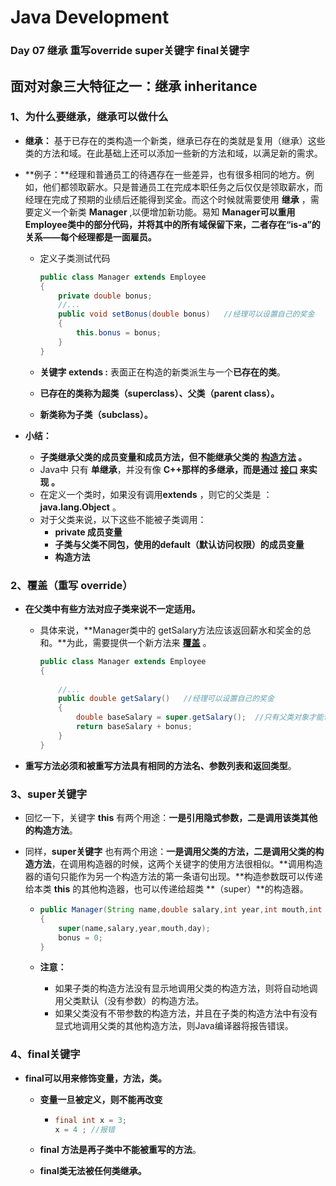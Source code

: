 # Java Development

### Day 07 继承 重写override   super关键字   final关键字 



## 面对对象三大特征之一：继承 inheritance



### 1、为什么要继承，继承可以做什么

- **继承：** 基于已存在的类构造一个新类，继承已存在的类就是复用（继承）这些类的方法和域。在此基础上还可以添加一些新的方法和域，以满足新的需求。



- **例子：**经理和普通员工的待遇存在一些差异，也有很多相同的地方。例如，他们都领取薪水。只是普通员工在完成本职任务之后仅仅是领取薪水，而经理在完成了预期的业绩后还能得到奖金。而这个时候就需要使用 **继承** ，需要定义一个新类 **Manager** ,以便增加新功能。易知 **Manager可以重用Employee类中的部分代码，并将其中的所有域保留下来，二者存在“is-a”的关系——每个经理都是一面雇员。**

  - 定义子类测试代码

    ```java
    public class Manager extends Employee
    {
    	private double bonus;
    	//...
    	public void setBonus(double bonus)   //经理可以设置自己的奖金
    	{
    		this.bonus = bonus;
    	}
    }
    ```

  - **关键字 extends :** 表面正在构造的新类派生与一个**已存在的类**。

  - **已存在的类称为超类（superclass）、父类（parent class）。**      

  - **新类称为子类（subclass）。**



- **小结：**

  - **子类继承父类的成员变量和成员方法，但不能继承父类的 <u>构造方法</u> 。**
  - Java中 只有 **单继承**，并没有像 **C++那样的多继承，而是通过  <u>接口</u>  来实现 。**
  - 在定义一个类时，如果没有调用**extends** ，则它的父类是 ： **java.lang.Object** 。
  - 对于父类来说，以下这些不能被子类调用：
    - **private 成员变量**
    - **子类与父类不同包，使用的default（默认访问权限）的成员变量**
    - **构造方法**

  

### 2、覆盖（重写 override）

- **在父类中有些方法对应子类来说不一定适用。**

  - 具体来说，**Manager类中的 getSalary方法应该返回薪水和奖金的总和。**为此，需要提供一个新方法来 <u>**覆盖**</u> 。

    ```java
    public class Manager extends Employee
    {
    	
    	//...
    	public double getSalary()   //经理可以设置自己的奖金
    	{
    		double baseSalary = super.getSalary();  //只有父类对象才能访问getSalary（）
    		return baseSalary + bonus;
    	}
    }
    ```



- **重写方法必须和被重写方法具有相同的方法名、参数列表和返回类型**。



### 3、super关键字

- 回忆一下，关键字 **this** 有两个用途：**一是引用隐式参数，二是调用该类其他的构造方法**。

- 同样，**super关键字** 也有两个用途：**一是调用父类的方法，二是调用父类的构造方法**，在调用构造器的时候，这两个关键字的使用方法很相似。**调用构造器的语句只能作为另一个构造方法的第一条语句出现。**构造参数既可以传递给本类 **this** 的其他构造器，也可以传递给超类 **（super）**的构造器。

  - ```java
    public Manager(String name,double salary,int year,int mouth,int day)
    {
        super(name,salary,year,mouth,day);
        bonus = 0;
    }
    
    ```

  - **注意：**

    - 如果子类的构造方法没有显示地调用父类的构造方法，则将自动地调用父类默认（没有参数）的构造方法。
    - 如果父类没有不带参数的构造方法，并且在子类的构造方法中有没有显式地调用父类的其他构造方法，则Java编译器将报告错误。



###  4、final关键字

- **final可以用来修饰变量，方法，类。**

  - **变量一旦被定义，则不能再改变**

    - ``` java
      final int x = 3;
      x = 4 ; //报错
      ```

  - **final 方法是再子类中不能被重写的方法**。

  - **final类无法被任何类继承。**